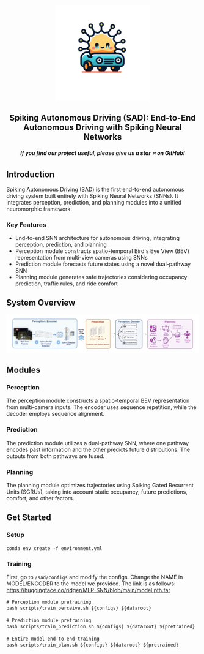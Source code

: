 <div align=center>

<img src="__assets__/logo.png" width="250px">

</div>

<h2 align="center">Spiking Autonomous Driving (SAD): End-to-End Autonomous Driving with Spiking Neural Networks</h2>

<h5 align="center"> If you find our project useful, please give us a star ⭐ on GitHub! </h5>

## Introduction

Spiking Autonomous Driving (SAD) is the first end-to-end autonomous driving system built entirely with Spiking Neural Networks (SNNs). It integrates perception, prediction, and planning modules into a unified neuromorphic framework.

### Key Features

- End-to-end SNN architecture for autonomous driving, integrating perception, prediction, and planning
- Perception module constructs spatio-temporal Bird's Eye View (BEV) representation from multi-view cameras using SNNs
- Prediction module forecasts future states using a novel dual-pathway SNN
- Planning module generates safe trajectories considering occupancy prediction, traffic rules, and ride comfort

## System Overview

<img src="__assets__/overview.png" width="1000px">


## Modules

### Perception

The perception module constructs a spatio-temporal BEV representation from multi-camera inputs. The encoder uses sequence repetition, while the decoder employs sequence alignment.

### Prediction

The prediction module utilizes a dual-pathway SNN, where one pathway encodes past information and the other predicts future distributions. The outputs from both pathways are fused.

### Planning

The planning module optimizes trajectories using Spiking Gated Recurrent Units (SGRUs), taking into account static occupancy, future predictions, comfort, and other factors.

## Get Started

### Setup

```
conda env create -f environment.yml
```

### Training

First, go to `/sad/configs` and modify the configs. Change the NAME in MODEL/ENCODER to the model we provided. The link is as follows: https://huggingface.co/ridger/MLP-SNN/blob/main/model.pth.tar

```
# Perception module pretraining
bash scripts/train_perceive.sh ${configs} ${dataroot}

# Prediction module pretraining 
bash scripts/train_prediction.sh ${configs} ${dataroot} ${pretrained}

# Entire model end-to-end training
bash scripts/train_plan.sh ${configs} ${dataroot} ${pretrained}
```

